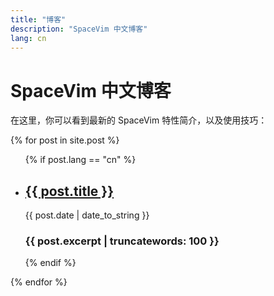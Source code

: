 ```yaml
---
title: "博客"
description: "SpaceVim 中文博客"
lang: cn
---
```


# SpaceVim 中文博客

在这里，你可以看到最新的 SpaceVim 特性简介，以及使用技巧：

{% for post in site.post %}
    <ul>
        {% if post.lang == "cn" %}
            <li>
              <h2><a href="{{ post.url }}">{{ post.title }}</a></h2>
              <span class="post-date">{{ post.date | date_to_string }}</span>
              <h3>{{ post.excerpt | truncatewords: 100 }}</h3>
            </li>
        {% endif %}
    </ul>
{% endfor %}

